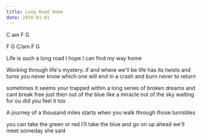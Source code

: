 ```yaml
---
title: Long Road Home
date: 2016-01-01
---
```

C am F G

F G C/am  F G

Life is such a long road
I hope I can find my way home

Working through life's mystery..if and where we'll be
life has its twists and turns you never know which one will end in a 
crash and burn never to return


sometimes it seems your trapped within a long series of broken dreams
and cant break free
just then out of the blue like a miracle out of the sky waiting for ou
did you feel it too

A journey of a thousand miles starts when you walk through those turnstiles

you can take the green or red I'll take the blue and go on up ahead
we'll meet someday she said